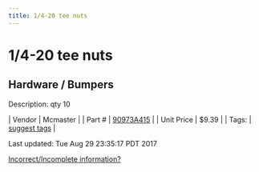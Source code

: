 ```yaml
---
title: 1/4-20 tee nuts
---
```


# 1/4-20 tee nuts
## Hardware / Bumpers
Description: 	qty 10 

| Vendor | Mcmaster | 
| Part # | [90973A415](https://www.mcmaster.com/#90973A415) | 
| Unit Price | $9.39 | 
| Tags: | [suggest tags](https://docs.google.com/forms/d/e/1FAIpQLSeWyY8v3RgOty-MyWmh9U0iivNYN_molChYyS-0U-o-kOAv_g/viewform) | 

Last updated: Tue Aug 29 23:35:17 PDT 2017

 [Incorrect/Incomplete information?](https://docs.google.com/forms/d/e/1FAIpQLSeWyY8v3RgOty-MyWmh9U0iivNYN_molChYyS-0U-o-kOAv_g/viewform)